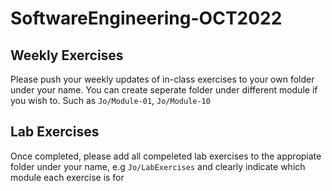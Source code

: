 # SoftwareEngineering-OCT2022

## Weekly Exercises
Please push your weekly updates of in-class exercises to your own folder under your name. You can create seperate folder under different module if you wish to. Such as `Jo/Module-01`, `Jo/Module-10`

## Lab Exercises

Once completed, please add all compeleted lab exercises to the appropiate folder under your name, e.g `Jo/LabExercises` and clearly indicate which module each exercise is for
